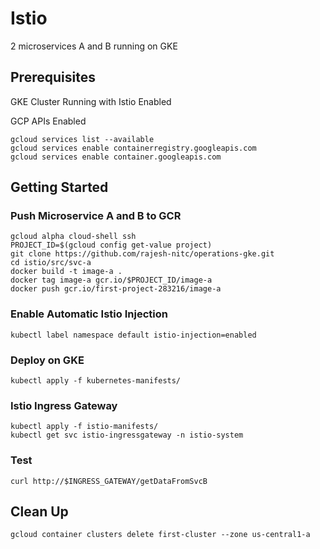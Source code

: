 # Istio
2 microservices A and B running on GKE
## Prerequisites
GKE Cluster Running with Istio Enabled

GCP APIs Enabled
```
gcloud services list --available
gcloud services enable containerregistry.googleapis.com
gcloud services enable container.googleapis.com
```

## Getting Started
### Push Microservice A and B to GCR
```
gcloud alpha cloud-shell ssh
PROJECT_ID=$(gcloud config get-value project)
git clone https://github.com/rajesh-nitc/operations-gke.git
cd istio/src/svc-a
docker build -t image-a .
docker tag image-a gcr.io/$PROJECT_ID/image-a
docker push gcr.io/first-project-283216/image-a
```
### Enable Automatic Istio Injection
```
kubectl label namespace default istio-injection=enabled
```
### Deploy on GKE
```
kubectl apply -f kubernetes-manifests/
```
### Istio Ingress Gateway
```
kubectl apply -f istio-manifests/
kubectl get svc istio-ingressgateway -n istio-system
```
### Test
```
curl http://$INGRESS_GATEWAY/getDataFromSvcB
```
## Clean Up
```
gcloud container clusters delete first-cluster --zone us-central1-a
```
